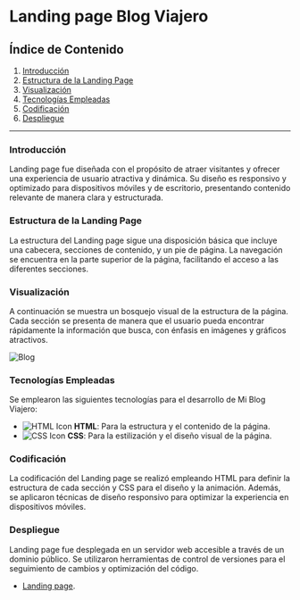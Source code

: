 # Landing page Blog Viajero

## Índice de Contenido
1. [Introducción](#introducción)
2. [Estructura de la Landing Page](#estructura-de-la-landing-page)
3. [Visualización](#visualización)
4. [Tecnologías Empleadas](#tecnologías-empleadas)
5. [Codificación](#codificación)
6. [Despliegue](#despliegue)

---

### Introducción
Landing page fue diseñada con el propósito de atraer visitantes y ofrecer una experiencia de usuario atractiva y dinámica. Su diseño es responsivo y optimizado para dispositivos móviles y de escritorio, presentando contenido relevante de manera clara y estructurada.

### Estructura de la Landing Page
La estructura del Landing page sigue una disposición básica que incluye una cabecera, secciones de contenido, y un pie de página. La navegación se encuentra en la parte superior de la página, facilitando el acceso a las diferentes secciones.

### Visualización
A continuación se muestra un bosquejo visual de la estructura de la página. Cada sección se presenta de manera que el usuario pueda encontrar rápidamente la información que busca, con énfasis en imágenes y gráficos atractivos.

![Blog](https://github.com/user-attachments/assets/ead32835-05c8-4c44-97ca-e060e70666c4)

### Tecnologías Empleadas
Se emplearon las siguientes tecnologías para el desarrollo de Mi Blog Viajero:

- ![HTML Icon](https://img.icons8.com/color/20/000000/html-5.png) **HTML**: Para la estructura y el contenido de la página.
- ![CSS Icon](https://img.icons8.com/color/20/000000/css3.png) **CSS**: Para la estilización y el diseño visual de la página.

### Codificación
La codificación del Landing page se realizó empleando HTML para definir la estructura de cada sección y CSS para el diseño y la animación. Además, se aplicaron técnicas de diseño responsivo para optimizar la experiencia en dispositivos móviles.

### Despliegue
Landing page fue desplegada en un servidor web accesible a través de un dominio público. Se utilizaron herramientas de control de versiones para el seguimiento de cambios y optimización del código.
- <a href="https://blog-viajero-891652.netlify.app" target="_blank">Landing page</a>.
